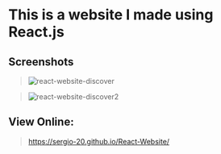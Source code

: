 # This is a website I made using React.js

## Screenshots

> ![react-website-discover](https://user-images.githubusercontent.com/29030325/55517701-2457f180-5626-11e9-9288-782cee01f856.png)

> ![react-website-discover2](https://user-images.githubusercontent.com/29030325/55517706-25891e80-5626-11e9-825b-07ce5899eba1.png)

## View Online:
 > https://sergio-20.github.io/React-Website/
